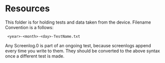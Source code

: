# Resources

This folder is for holding tests and data taken from the device.
Filename Convention is a follows:

	 <year>-<month>-<day>-TestName.txt

Any Screenlog.0 is part of an ongoing test, because screenlogs append every time you write to them. They should be converted to the above syntax once a different test is made.
